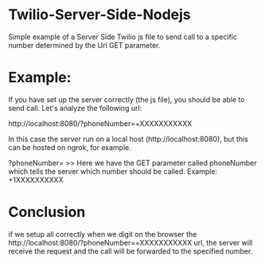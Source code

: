 # Twilio-Server-Side-Nodejs
Simple example of a Server Side Twilio js file to send call to a specific number determined by the Url GET parameter.

# Example:
If you have set up the server correctly (the js file), you should be able to send call. Let's analyze the following url:

http://localhost:8080/?phoneNumber=+XXXXXXXXXXX

In this case the server run on a local host (http://localhost:8080), but this can be hosted on ngrok, for example.

?phoneNumber= >> Here we have the GET parameter called phoneNumber which tells the server which number should be called. Example: +1XXXXXXXXXX

# Conclusion

if we setup all correctly when we digit on the browser the http://localhost:8080/?phoneNumber=+XXXXXXXXXXX url, the server will receive the request and the call will be forwarded to the specified number.
